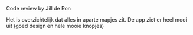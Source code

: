 Code review by Jill de Ron

Het is overzichtelijk dat alles in aparte mapjes zit. 
De app ziet er heel mooi uit (goed design en hele mooie knopjes)

